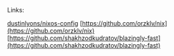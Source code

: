 Links:

[dustinlyons/nixos-config](https://github.com/dustinlyons/nixos-config)
[https://github.com/orzklv/nix](https://github.com/orzklv/nix)
[https://github.com/shakhzodkudratov/blazingly-fast](https://github.com/shakhzodkudratov/blazingly-fast)
